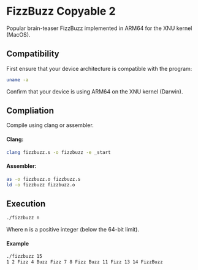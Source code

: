 # FizzBuzz Copyable 2

Popular brain-teaser FizzBuzz implemented in ARM64 for the XNU kernel (MacOS).

## Compatibility

First ensure that your device architecture is compatible with the program:

```bash
uname -a
```

Confirm that your device is using ARM64 on the XNU kernel (Darwin).

## Compliation

Compile using clang or assembler.

#### Clang:

```bash
clang fizzbuzz.s -o fizzbuzz -e _start
```

#### Assembler:

```bash
as -o fizzbuzz.o fizzbuzz.s
ld -o fizzbuzz fizzbuzz.o
```

## Execution

```bash
./fizzbuzz n
```

Where n is a positive integer (below the 64-bit limit).

#### Example

```bash
./fizzbuzz 15
1 2 Fizz 4 Buzz Fizz 7 8 Fizz Buzz 11 Fizz 13 14 FizzBuzz
```
